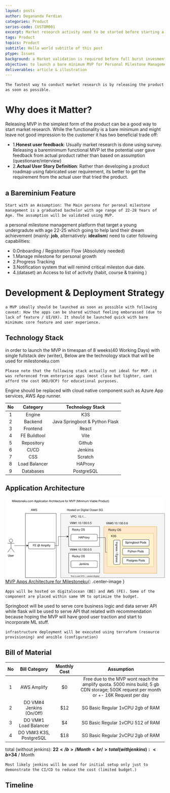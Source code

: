 ```yaml
---
layout: posts
author: Degananda Ferdian
categories: Product
series-code: CUSTOM001
excerpt: Market research activity need to be started before starting a B2C (Business to Customer) product. There are several form of the research. MVP is one of it.
tags: Product
topics: Product
subtitle: Hello world subtitle of this post
ptype: Issues
background: a Market validation is required before full burst invesment on product development to reduce potential risk.
objective: to launch a bare minimum MVP for Personal Milestone Management Platform.
deliverables: article & illustration
---
```


    The fastest way to conduct market research is by releasing the product as soon as possible.

# Why does it Matter?

Releasing MVP in the simplest form of the product can be a good way to start market research. While the functionality is a bare minimum and might leave not good impression to the customer it has two beneficial trade off:

- 1.**Honest user feedback**: Usually market research is done using survey. Releasing a bareminimum functional MVP let the potential user gave feedback from actual product rather than based on assumption (questionare/interview)
- 2.**Actual User Story Definition**: Rather than developing a product roadmap using fabricated user requirement, its better to get the requirement from the actual user that tried the product.

## a Bareminium Feature

    Start with an Assumption: The Main persona for peronal milestone management is a graduated bachelor with age range of 22-28 Years of Age. The assumption will be validated using MVP.

a personal milestone management platform that target a young undergradute with age 22-25 which going to help land their dream achievement (mainly: <b>job</b>, alternatively: <b>idealism</b>) need to cater following capabilities:

- 0.Onboarding / Registration Flow (Absolutely needed)
- 1.Manage milestone for personal growth
- 2.Progress Tracking
- 3.Notification system that will remind critical mileston due date.
- 4.(dataset) an Access to list of activity (habit, course & training )

# Development & Deployment Strategy

    a MVP ideally should be launched as soon as possible with following caveat: How the apps can be shared without feeling embarassed (due to lack of feature / UI/UX). It should be launched quick with bare minimumc core feature and user experience.

## Technology Stack

in order to launch the MVP in timespan of 8 weeks(40 Working Days) with single fullstack dev (writer), Below are the technology stack that will be used for milestoneku.com 

    Please note that the following stack actually not ideal for MVP. it was referenced from enterprise apps (most close but lighter, cant afford the cost OKD/OCP) for educational purposes. 

Engine should be replaced with cloud native component such as Azure App services, AWS App runner.

| No | Category | Technology Stack   |
|:--------:|:-------:|:------:|
| 1 | Engine  |  K3S | 
| 2 | Backend  |  Java Springboot & Python Flask | 
| 3 | Frontend  |  React | 
| 4 | FE Buildtool  |  Vite | 
| 5 | Repository | Github |
| 6 | CI/CD | Jenkins |
| 7 | CSS | Scratch |
| 8 | Load Balancer | HAProxy |
| 9 | Databases | PostgreSQL |


## Application Architecture

![postimage100](/assets/images/2025-05/milestoneku.svg)
[MVP Apps Architecture for Milestoneku](/assets/images/2025-05/milestoneku.jpg){: .center-image }

    Apps will be hosted on digitalocean (BE) and AWS (FE). Some of the component are placed within same VM to optimize the budget.

Springboot will be used to serve core business logic and data server API while flask will be used to serve API that related with recommendation because hoping the MVP will have good user traction and start to incorporate ML stuff.

    infrastructure deployment will be executed using terraform (resource provisioning) and ansible (configuration)

## Bill of Material


| No | Bill Category | Monthly Cost |  Assumption   |
|:--------:|:-------:|:------:|:------:|
| 1 | AWS Amplify  |  $0 | Free due to the MVP wont reach the amplify quota. 5000 mins build; 5 gb CDN storage; 500K request per month or +- 16K Request per day | 
| 2 | DO VM#4 Jenkins (On/Off)  |  $12 | SG Basic Regular 1vCPU 2gb of RAM | 
| 3 | DO VM#1 Load Balancer  |  $4 | SG Basic Regular 1vCPU 512 of RAM | 
| 4 | DO VM#3 K3S, PostgreSQL  |  $18 | SG Basic Regular 2vCPU 2gb of RAM | 

total (without jenkins): <b>$22</b> / Month <br />
total (with jenkins): <b>$34</b> / Month

    Most likely jenkins will be used for initial setup only just to demonstrate the CI/CD to reduce the cost (limited budget.)

## Timeline

<link  rel="stylesheet"  type="text/css"  href="/assets/css/dganttchart-style.css">
<div id="myganttchart"></div>
<script  src="/assets/js/dganttchart.min.js"></script>
<script>
            let data = [
                {
                    "startDate": "2025-03",
                    "endDate": "2025-04",
                    "itemName": "Build FE"
                },
                {
                    "startDate": "2025-03",
                    "endDate": "2025-04",
                    "itemName": "Backend Development"
                },
                {
                    "startDate": "2025-03",
                    "endDate": "2025-08",
                    "itemName": "User Traction Monitoring"
                },
            ];

            let separator = [
                {
                    index: 0,
                    separatorName: "Development"
                },
                {
                    index: 2,
                    separatorName: "Test the water"
                }
            ]
            var myChart = new DGanttChart("myganttchart", data, separator);            
</script>

